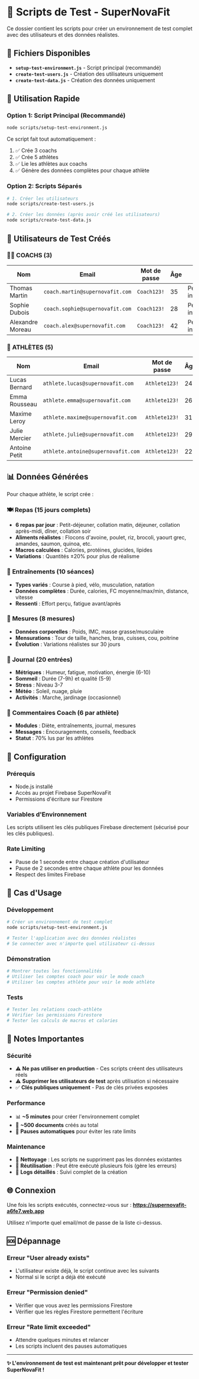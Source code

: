 # 🧪 Scripts de Test - SuperNovaFit

Ce dossier contient les scripts pour créer un environnement de test complet avec des utilisateurs et des données réalistes.

## 📁 Fichiers Disponibles

- **`setup-test-environment.js`** - Script principal (recommandé)
- **`create-test-users.js`** - Création des utilisateurs uniquement
- **`create-test-data.js`** - Création des données uniquement

## 🚀 Utilisation Rapide

### Option 1: Script Principal (Recommandé)
```bash
node scripts/setup-test-environment.js
```

Ce script fait tout automatiquement :
1. ✅ Crée 3 coachs
2. ✅ Crée 5 athlètes
3. ✅ Lie les athlètes aux coachs
4. ✅ Génère des données complètes pour chaque athlète

### Option 2: Scripts Séparés
```bash
# 1. Créer les utilisateurs
node scripts/create-test-users.js

# 2. Créer les données (après avoir créé les utilisateurs)
node scripts/create-test-data.js
```

## 👥 Utilisateurs de Test Créés

### 👨‍💼 **COACHS** (3)
| Nom | Email | Mot de passe | Âge | Profil |
|-----|-------|--------------|-----|--------|
| Thomas Martin | `coach.martin@supernovafit.com` | `Coach123!` | 35 | Performance, intense |
| Sophie Dubois | `coach.sophie@supernovafit.com` | `Coach123!` | 28 | Performance, intense |
| Alexandre Moreau | `coach.alex@supernovafit.com` | `Coach123!` | 42 | Performance, intense |

### 🏃 **ATHLÈTES** (5)
| Nom | Email | Mot de passe | Âge | Objectif | Coach |
|-----|-------|--------------|-----|----------|-------|
| Lucas Bernard | `athlete.lucas@supernovafit.com` | `Athlete123!` | 24 | Prise de masse | Thomas Martin |
| Emma Rousseau | `athlete.emma@supernovafit.com` | `Athlete123!` | 26 | Séche | Sophie Dubois |
| Maxime Leroy | `athlete.maxime@supernovafit.com` | `Athlete123!` | 31 | Maintien | Alexandre Moreau |
| Julie Mercier | `athlete.julie@supernovafit.com` | `Athlete123!` | 29 | Performance | Thomas Martin |
| Antoine Petit | `athlete.antoine@supernovafit.com` | `Athlete123!` | 22 | Prise de masse | Sophie Dubois |

## 📊 Données Générées

Pour chaque athlète, le script crée :

### 🍽️ **Repas** (15 jours complets)
- **6 repas par jour** : Petit-déjeuner, collation matin, déjeuner, collation après-midi, dîner, collation soir
- **Aliments réalistes** : Flocons d'avoine, poulet, riz, brocoli, yaourt grec, amandes, saumon, quinoa, etc.
- **Macros calculées** : Calories, protéines, glucides, lipides
- **Variations** : Quantités ±20% pour plus de réalisme

### 💪 **Entraînements** (10 séances)
- **Types variés** : Course à pied, vélo, musculation, natation
- **Données complètes** : Durée, calories, FC moyenne/max/min, distance, vitesse
- **Ressenti** : Effort perçu, fatigue avant/après

### 📏 **Mesures** (8 mesures)
- **Données corporelles** : Poids, IMC, masse grasse/musculaire
- **Mensurations** : Tour de taille, hanches, bras, cuisses, cou, poitrine
- **Évolution** : Variations réalistes sur 30 jours

### 📝 **Journal** (20 entrées)
- **Métriques** : Humeur, fatigue, motivation, énergie (6-10)
- **Sommeil** : Durée (7-9h) et qualité (5-9)
- **Stress** : Niveau 3-7
- **Météo** : Soleil, nuage, pluie
- **Activités** : Marche, jardinage (occasionnel)

### 💬 **Commentaires Coach** (6 par athlète)
- **Modules** : Diète, entraînements, journal, mesures
- **Messages** : Encouragements, conseils, feedback
- **Statut** : 70% lus par les athlètes

## 🔧 Configuration

### Prérequis
- Node.js installé
- Accès au projet Firebase SuperNovaFit
- Permissions d'écriture sur Firestore

### Variables d'Environnement
Les scripts utilisent les clés publiques Firebase directement (sécurisé pour les clés publiques).

### Rate Limiting
- Pause de 1 seconde entre chaque création d'utilisateur
- Pause de 2 secondes entre chaque athlète pour les données
- Respect des limites Firebase

## 🎯 Cas d'Usage

### Développement
```bash
# Créer un environnement de test complet
node scripts/setup-test-environment.js

# Tester l'application avec des données réalistes
# Se connecter avec n'importe quel utilisateur ci-dessus
```

### Démonstration
```bash
# Montrer toutes les fonctionnalités
# Utiliser les comptes coach pour voir le mode coach
# Utiliser les comptes athlète pour voir le mode athlète
```

### Tests
```bash
# Tester les relations coach-athlète
# Vérifier les permissions Firestore
# Tester les calculs de macros et calories
```

## 🚨 Notes Importantes

### Sécurité
- ⚠️ **Ne pas utiliser en production** - Ces scripts créent des utilisateurs réels
- ⚠️ **Supprimer les utilisateurs de test** après utilisation si nécessaire
- ✅ **Clés publiques uniquement** - Pas de clés privées exposées

### Performance
- 📊 **~5 minutes** pour créer l'environnement complet
- 💾 **~500 documents** créés au total
- 🔄 **Pauses automatiques** pour éviter les rate limits

### Maintenance
- 🧹 **Nettoyage** : Les scripts ne suppriment pas les données existantes
- 🔄 **Réutilisation** : Peut être exécuté plusieurs fois (gère les erreurs)
- 📝 **Logs détaillés** : Suivi complet de la création

## 🌐 Connexion

Une fois les scripts exécutés, connectez-vous sur :
**https://supernovafit-a6fe7.web.app**

Utilisez n'importe quel email/mot de passe de la liste ci-dessus.

## 🆘 Dépannage

### Erreur "User already exists"
- L'utilisateur existe déjà, le script continue avec les suivants
- Normal si le script a déjà été exécuté

### Erreur "Permission denied"
- Vérifier que vous avez les permissions Firestore
- Vérifier que les règles Firestore permettent l'écriture

### Erreur "Rate limit exceeded"
- Attendre quelques minutes et relancer
- Les scripts incluent des pauses automatiques

---

**✨ L'environnement de test est maintenant prêt pour développer et tester SuperNovaFit !**
